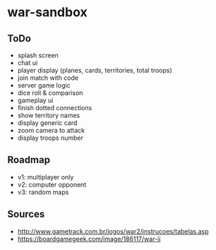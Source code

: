 # war-sandbox

## ToDo
- splash screen
- chat ui
- player display (planes, cards, territories, total troops)
- join match with code
- server game logic
- dice roll & comparison
- gameplay ui
- finish dotted connections
- show territory names
- display generic card
- zoom camera to attack
- display troops number

## Roadmap
- v1: multiplayer only
- v2: computer opponent
- v3: random maps

## Sources
- http://www.gametrack.com.br/jogos/war2/instrucoes/tabelas.asp
- https://boardgamegeek.com/image/186117/war-ii
